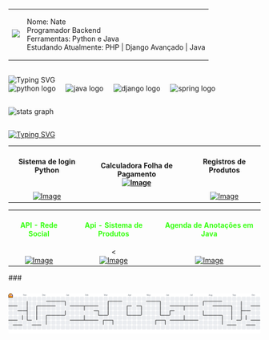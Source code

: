 
<div align ="center">

<div align ="left">
<table>
  <tr>
    <td align = left">
      <img height="150" src="https://www.procurei-em-sonhos.com/wp-content/uploads/2021/02/tumblr_ma8oawIKaL1qc5wono1_500.gif"/>
      </td>
    <td>
       <p>  Nome: Nate<br>
            Programador Backend<br>
            Ferramentas: Python e Java<br>
            Estudando Atualmente: PHP | Django Avançado | Java</p>
    </td>
  </tr>
</table>
</div>

##


</div>
<div align="center>
    <a href="https://git.io/typing-svg"><img src="https://readme-typing-svg.herokuapp.com?font=Fira+code&size=17&duration=3000&pause=1000&color=65FF51&width=435&lines=My+stacks" alt="Typing SVG" /></a><br>
  <img src="https://cdn.jsdelivr.net/gh/devicons/devicon/icons/python/python-original-wordmark.svg" height="35" alt="python logo"  />
  <img width="12" />
  <img src="https://cdn.jsdelivr.net/gh/devicons/devicon/icons/java/java-original-wordmark.svg" height="35" alt="java logo"  />
  <img width="12" />
  <img src="https://cdn.jsdelivr.net/gh/devicons/devicon/icons/django/django-plain.svg" height="40" alt="django logo"  />
  <img width="12" />
  <img src="https://cdn.jsdelivr.net/gh/devicons/devicon/icons/spring/spring-original.svg" height="35" alt="spring logo"  />
</div>

##


  <img src="https://github-readme-stats.vercel.app/api?username=Dev1Nate&hide_title=false&hide_rank=false&show_icons=true&include_all_commits=true&count_private=true&disable_animations=false&theme=merko&locale=en&hide_border=false" height="150" alt="stats graph"/>



##
<table>
  <tr>
   <a href="https://git.io/typing-svg"><img src="https://readme-typing-svg.herokuapp.com?font=Fira+code&size=18&duration=6000&pause=5&color=65FF51&background=285D3700&width=435&lines=Projetos" alt="Typing SVG" /></a>
    <td align = "center">
      <h4>Sistema de login Python</h4><br>
        <a href="https://github.com/Dev1Nate/sistema-de-login/blob/main/README.md">
         <img width="250" alt="Image" src="https://github.com/user-attachments/assets/a2a13d5e-0683-40c5-9d9b-e7eca5ce67c9" />
      </a>
    </td>
    <td align = "center">
      <h4>Calculadora Folha de Pagamento</<h4><br>
        <a href="https://github.com/Dev1Nate/Folha-Bruta-de-Funcionario">
         <img width="250" alt="Image" src="https://github.com/user-attachments/assets/ed98759c-fd8f-4dcb-8d0d-02d717e4c9a3" />
        </a>
      </td>
    <td align = "center">
      <h4>Registros de Produtos</h4><br>
        <a href="https://github.com/Dev1Nate/registro-de-produtos"><img width="250" alt="Image" src="https://github.com/user-attachments/assets/1eab706e-6e01-4c70-99b5-6823ac54fae2" />
        </a>
    </td>
  </tr>
</table>
       
<table>
  <tr>
    <td align="center">
      <h4 style="color:#39FF14;">API - Rede Social</h4><br>
        <a href="https://github.com/Dev1Nate/API-Rede-Social/blob/main/README.md"><img width="250" alt="Image" src="https://github.com/user-attachments/assets/3a770309-0e73-4223-a6a0-65c44eb4d134" />
        </a>
    </td>
  <td align="center">
        <h4 style="color:#39FF14;">Api - Sistema de Produtos</h4><<br> 
          <a href="https://github.com/Dev1Nate/API-Sistema-de-Produtos"><img width="250" alt="Image" src="https://github.com/user-attachments/assets/cb74236b-e08c-47be-8504-2ff5797369c6" />
          </a>
      </td>
    <td align="center">
      <h4 style="color:#39FF14;">Agenda de Anotações em Java</h3><br>
        <a href="https://github.com/Dev1Nate/Agenda-de-Anotacoes-em-Java"><img width="240" alt="Image" src="https://github.com/user-attachments/assets/4258ab54-860c-4f3e-926f-d48080bb0cb4" />
        </a>
    </td>
  </tr>
</table>
###



###

<picture>
  <source media="(prefers-color-scheme: dark)" srcset="https://raw.githubusercontent.com/jogodoidinho/jogodoidinho/output/pacman-contribution-graph-dark.svg">
  <source media="(prefers-color-scheme: light)" srcset="https://raw.githubusercontent.com/jogodoidinho/jogodoidinho/output/pacman-contribution-graph.svg">
  <img alt="pacman contribution graph" src="https://raw.githubusercontent.com/jogodoidinho/jogodoidinho/output/pacman-contribution-graph.svg">
</picture>

###

</div>
